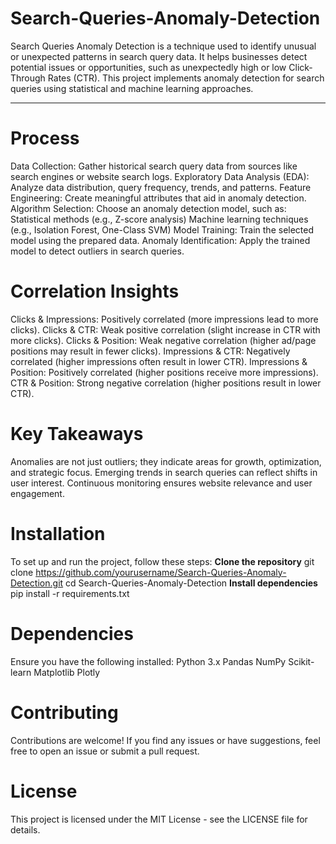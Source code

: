 # Search-Queries-Anomaly-Detection
Search Queries Anomaly Detection is a technique used to identify unusual or unexpected patterns in search query data. It helps businesses detect potential issues or opportunities, such as unexpectedly high or low Click-Through Rates (CTR). This project implements anomaly detection for search queries using statistical and machine learning approaches.

---
# Process
Data Collection: Gather historical search query data from sources like search engines or website search logs.
Exploratory Data Analysis (EDA): Analyze data distribution, query frequency, trends, and patterns.
Feature Engineering: Create meaningful attributes that aid in anomaly detection.
Algorithm Selection: Choose an anomaly detection model, such as:
Statistical methods (e.g., Z-score analysis)
Machine learning techniques (e.g., Isolation Forest, One-Class SVM)
Model Training: Train the selected model using the prepared data.
Anomaly Identification: Apply the trained model to detect outliers in search queries.

# Correlation Insights
Clicks & Impressions: Positively correlated (more impressions lead to more clicks).
Clicks & CTR: Weak positive correlation (slight increase in CTR with more clicks).
Clicks & Position: Weak negative correlation (higher ad/page positions may result in fewer clicks).
Impressions & CTR: Negatively correlated (higher impressions often result in lower CTR).
Impressions & Position: Positively correlated (higher positions receive more impressions).
CTR & Position: Strong negative correlation (higher positions result in lower CTR).

# Key Takeaways
Anomalies are not just outliers; they indicate areas for growth, optimization, and strategic focus.
Emerging trends in search queries can reflect shifts in user interest.
Continuous monitoring ensures website relevance and user engagement.

# Installation
To set up and run the project, follow these steps:
**Clone the repository**
git clone https://github.com/yourusername/Search-Queries-Anomaly-Detection.git
cd Search-Queries-Anomaly-Detection
**Install dependencies**
pip install -r requirements.txt

# Dependencies
Ensure you have the following installed:
Python 3.x
Pandas
NumPy
Scikit-learn
Matplotlib
Plotly

# Contributing
Contributions are welcome! If you find any issues or have suggestions, feel free to open an issue or submit a pull request.

# License
This project is licensed under the MIT License - see the LICENSE file for details.

